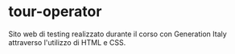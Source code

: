 # tour-operator

Sito web di testing realizzato durante il corso con Generation Italy attraverso l'utilizzo di HTML e CSS.

